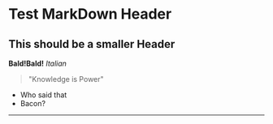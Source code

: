# Test MarkDown Header
   ## This should be a smaller Header
**Bald!Bald!**
*Italian*
>"Knowledge is Power"
* Who said that
* Bacon?
---

